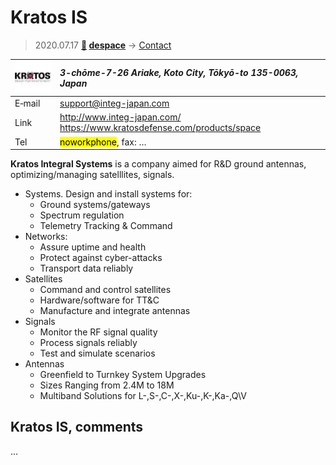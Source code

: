 # Kratos IS
> 2020.07.17 **[🚀](../index/index.md) [despace](index.md)** → [Contact](contact.md)

|[![](f/contact/k/kratos_is_logo1_thumb.jpg)](f/contact/k/kratos_is_logo1.png)|*3-chōme-7-26 Ariake, Koto City, Tōkyō-to 135-0063, Japan*|
|:--|:--|
|E‑mail| <support@integ-japan.com> |
|Link| <http://www.integ-japan.com/><br> <https://www.kratosdefense.com/products/space> |
|Tel| <mark>noworkphone</mark>, fax: … |

**Kratos Integral Systems** is a company aimed for R&D ground antennas, optimizing/managing satelllites, signals.

   - Systems. Design and install systems for:
      - Ground systems/gateways
      - Spectrum regulation
      - Telemetry Tracking & Command
   - Networks:
      - Assure uptime and health
      - Protect against cyber-attacks
      - Transport data reliably
   - Satellites
      - Command and control satellites
      - Hardware/software for TT&C
      - Manufacture and integrate antennas
   - Signals
      - Monitor the RF signal quality
      - Process signals reliably
      - Test and simulate scenarios
   - Antennas
      - Greenfield to Turnkey System Upgrades
      - Sizes Ranging from 2.4M to 18M
      - Multiband Solutions for L-,S-,C-,X-,Ku-,K-,Ka-,Q\V


<p style="page-break-after:always"> </p>

## Kratos IS, comments

…

